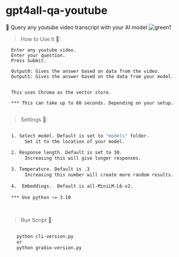 # gpt4all-qa-youtube
🚀 Query any youtube video transcript with your AI model
![green1](https://user-images.githubusercontent.com/75052782/230746190-5c499781-c539-4eef-a164-853c392fced7.jpg) 

> How to Use it 🦖:

```
  Enter any youtube video.
  Enter your question.
  Press Submit.
  
  Output0: Gives the answer based on data from the video.
  Output1: Gives the answer based on the data from your model.
  
  
  This uses Chroma as the vector store.
  
  *** This can take up to 60 seconds. Depending on your setup.
  
```
> Settings 👷‍:

```bash

  1. Select model. Default is set to "models" folder.
       Set it to the location of your model.

  2. Response length. Default is set to 30.
       Increasing this will give longer responses.
      
  3. Temperature. Default is .3
       Increasing this number will create more random results.
      
  4.  Embeddings.  Default is all-MiniLM-L6-v2.
  
  *** Use python <= 3.10
        
       
 ```
 
 > Run Script 👷‍:
``` bash

    python cli-version.py
    or
    python gradio-version.py


```
